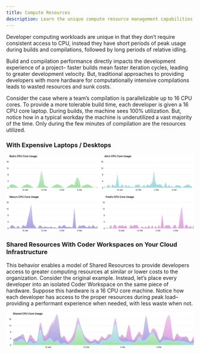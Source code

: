 ```yaml
---
title: Compute Resources
description: Learn the unique compute resource management capabilities in Coder.
---
```


Developer computing workloads are unique in that they don’t require consistent
access to CPU, instead they have short periods of peak usage during builds and
compilations, followed by long periods of relative idling.

Build and compilation performance directly impacts the development
experience of a project– faster builds mean faster iteration cycles,
leading to greater development velocity. But, traditional approaches to
providing developers with more hardware for computationally intensive
compilations leads to wasted resources and sunk costs.  

Consider the case where a team’s compilation is parallelizable up to 16 CPU
cores. To provide a more tolerable build time, each developer is given a 16
CPU core laptop. During builds, the machine sees 100% utilization. But, notice
how in a typical workday the machine is underutilized a vast majority
of the time. Only during the few minutes of compilation are the resources
utilized.

### With Expensive Laptops / Desktops

![resources-nonshared.svg](../assets/resources-old.svg)

### Shared Resources With Coder Workspaces on Your Cloud Infrastructure

This behavior enables a model of Shared Resources to provide developers access
to greater computing resources at similar or lower costs to the organization.
Consider the original example. Instead, let’s place every developer into an
isolated Coder Workspace on the same piece of hardware. Suppose this hardware
is a 16 CPU core machine. Notice how each developer has access to the proper
resources during peak load– providing a performant experience when needed,
with less waste when not.

<!-- Notice how each developer has access to greater
resources during peak load– providing a superior experience when needed,
with less waste when not. -->

![resources-shared.svg](../assets/resources-new.svg)
